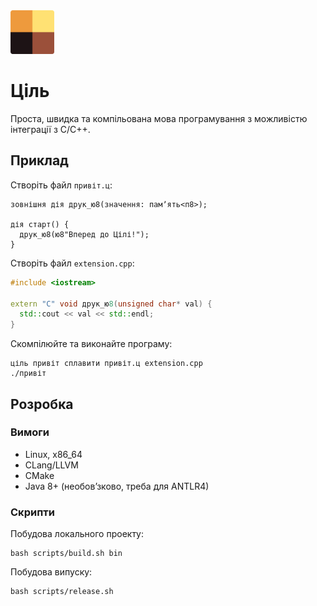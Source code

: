 <img src="./assets/logo.png" width="70" height="70" />

# Ціль

Проста, швидка та компільована мова програмування з можливістю інтеграції з C/C++.

## Приклад

Створіть файл `привіт.ц`:

```ціль
зовнішня дія друк_ю8(значення: памʼять<п8>);

дія старт() {
  друк_ю8(ю8"Вперед до Цілі!");
}
```

Створіть файл `extension.cpp`:

```c++
#include <iostream>

extern "C" void друк_ю8(unsigned char* val) {
  std::cout << val << std::endl;
}
```

Скомпілюйте та виконайте програму:

```shell
ціль привіт сплавити привіт.ц extension.cpp
./привіт
```

## Розробка

### Вимоги

- Linux, x86_64
- CLang/LLVM
- CMake
- Java 8+ (необовʼзково, треба для ANTLR4)

### Скрипти

Побудова локального проекту:

```shell
bash scripts/build.sh bin
```

Побудова випуску:

```shell
bash scripts/release.sh
```